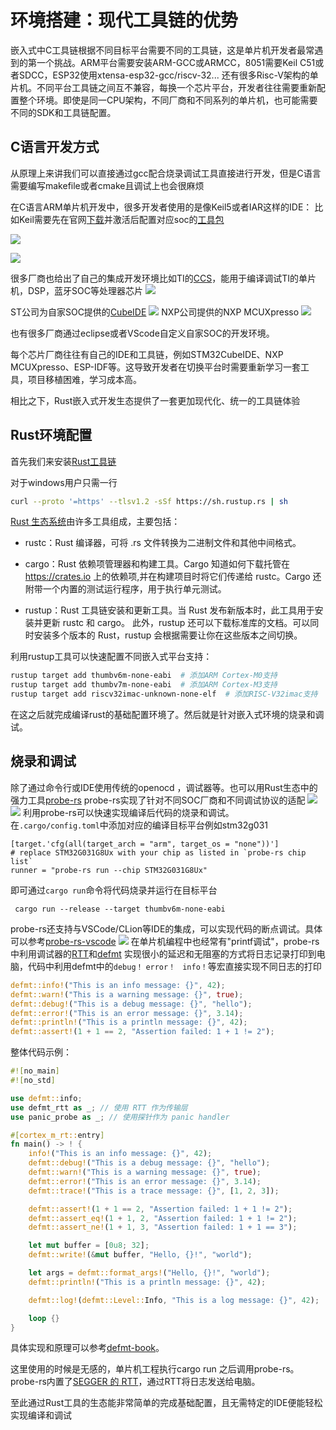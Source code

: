 # 环境搭建：现代工具链的优势
嵌入式中C工具链根据不同目标平台需要不同的工具链，这是单片机开发者最常遇到的第一个挑战。ARM平台需要安装ARM-GCC或ARMCC，8051需要Keil C51或者SDCC，ESP32使用xtensa-esp32-gcc/riscv-32... 还有很多Risc-V架构的单片机。不同平台工具链之间互不兼容，每换一个芯片平台，开发者往往需要重新配置整个环境。即使是同一CPU架构，不同厂商和不同系列的单片机，也可能需要不同的SDK和工具链配置。
## C语言开发方式
从原理上来讲我们可以直接通过gcc配合烧录调试工具直接进行开发，但是C语言需要编写makefile或者cmake且调试上也会很麻烦

在C语言ARM单片机开发中，很多开发者使用的是像Keil5或者IAR这样的IDE：
比如Keil需要先在官网[下载](https://www.keil.com/download/product/)并激活后配置对应soc的[工具包](https://www.keil.arm.com/devices/)

![](img/20250421152134.png) 

![](img/20250421152403.png)

很多厂商也给出了自己的集成开发环境比如TI的[CCS](https://www.ti.com/tool/CCSTUDIO)，能用于编译调试TI的单片机，DSP，蓝牙SOC等处理器芯片
![](img/20250421160423.png)



ST公司为自家SOC提供的[CubeIDE](https://www.st.com/en/development-tools/stm32cubeide.html)
![](img/20250421160559.png)
NXP公司提供的NXP MCUXpresso
![](img/20250421160744.png)

也有很多厂商通过eclipse或者VScode自定义自家SOC的开发环境。

每个芯片厂商往往有自己的IDE和工具链，例如STM32CubeIDE、NXP MCUXpresso、ESP-IDF等。这导致开发者在切换平台时需要重新学习一套工具，项目移植困难，学习成本高。

相比之下，Rust嵌入式开发生态提供了一套更加现代化、统一的工具链体验

## Rust环境配置

首先我们来安装[Rust工具链](https://www.rust-lang.org/tools/install)

对于windows用户只需一行
```bash
curl --proto '=https' --tlsv1.2 -sSf https://sh.rustup.rs | sh
```

[Rust 生态系统](https://google.github.io/comprehensive-rust/cargo/rust-ecosystem.html)由许多工具组成，主要包括：

* rustc：Rust 编译器，可将 .rs 文件转换为二进制文件和其他中间格式。

* cargo：Rust 依赖项管理器和构建工具。Cargo 知道如何下载托管在 https://crates.io 上的依赖项,并在构建项目时将它们传递给 rustc。Cargo 还附带一个内置的测试运行程序，用于执行单元测试。

* rustup：Rust 工具链安装和更新工具。当 Rust 发布新版本时，此工具用于安装并更新 rustc 和 cargo。 此外，rustup 还可以下载标准库的文档。可以同时安装多个版本的 Rust，rustup 会根据需要让你在这些版本之间切换。

利用rustup工具可以快速配置不同嵌入式平台支持：
   ```bash
   rustup target add thumbv6m-none-eabi  # 添加ARM Cortex-M0支持
   rustup target add thumbv7m-none-eabi  # 添加ARM Cortex-M3支持
   rustup target add riscv32imac-unknown-none-elf  # 添加RISC-V32imac支持
   ```
在这之后就完成编译rust的基础配置环境了。然后就是针对嵌入式环境的烧录和调试。

## 烧录和调试

除了通过命令行或IDE使用传统的openocd ，调试器等。也可以用Rust生态中的强力工具[probe-rs](https://probe.rs/)
probe-rs实现了针对不同SOC厂商和不同调试协议的适配
![](img/20250421163617.png)
![](img/20250421163638.png)
利用probe-rs可以快速实现编译后代码的烧录和调试。
在```.cargo/config.toml```中添加对应的编译目标平台例如stm32g031
```
[target.'cfg(all(target_arch = "arm", target_os = "none"))']
# replace STM32G031G8Ux with your chip as listed in `probe-rs chip list`
runner = "probe-rs run --chip STM32G031G8Ux"
```
即可通过```cargo run```命令将代码烧录并运行在目标平台
```
 cargo run --release --target thumbv6m-none-eabi
```
probe-rs还支持与VSCode/CLion等IDE的集成，可以实现代码的断点调试。具体可以参考[probe-rs-vscode](https://probe.rs/docs/tools/debugger/#building-and-testing-the-debug-extension-in-vs-code)
![](img/20250421164922.png)
在单片机编程中也经常有"printf调试"，probe-rs中利用调试器的[RTT](https://github.com/probe-rs/rtt-target)和[defmt](https://github.com/knurling-rs/defmt) 实现很小的延迟和无阻塞的方式将日志记录打印到电脑，代码中利用defmt中的```debug！``` ```error！``` ``` info！```等宏直接实现不同日志的打印


```rust
defmt::info!("This is an info message: {}", 42);
defmt::warn!("This is a warning message: {}", true);
defmt::debug!("This is a debug message: {}", "hello");
defmt::error!("This is an error message: {}", 3.14);
defmt::println!("This is a println message: {}", 42);
defmt::assert!(1 + 1 == 2, "Assertion failed: 1 + 1 != 2");
```

整体代码示例：

```rust
#![no_main]
#![no_std]

use defmt::info;
use defmt_rtt as _; // 使用 RTT 作为传输层
use panic_probe as _; // 使用探针作为 panic handler

#[cortex_m_rt::entry]
fn main() -> ! {
    info!("This is an info message: {}", 42);
    defmt::debug!("This is a debug message: {}", "hello");
    defmt::warn!("This is a warning message: {}", true);
    defmt::error!("This is an error message: {}", 3.14);
    defmt::trace!("This is a trace message: {}", [1, 2, 3]);

    defmt::assert!(1 + 1 == 2, "Assertion failed: 1 + 1 != 2");
    defmt::assert_eq!(1 + 1, 2, "Assertion failed: 1 + 1 != 2");
    defmt::assert_ne!(1 + 1, 3, "Assertion failed: 1 + 1 == 3");

    let mut buffer = [0u8; 32];
    defmt::write!(&mut buffer, "Hello, {}!", "world");

    let args = defmt::format_args!("Hello, {}!", "world");
    defmt::println!("This is a println message: {}", 42);

    defmt::log!(defmt::Level::Info, "This is a log message: {}", 42);

    loop {}
}
```

具体实现和原理可以参考[defmt-book](https://defmt.ferrous-systems.com/)。

这里使用的时候是无感的，单片机工程执行cargo run 之后调用probe-rs。
probe-rs内置了[SEGGER 的 RTT](https://www.segger.com/products/debug-probes/j-link/technology/about-real-time-transfer/)，通过RTT将日志发送给电脑。

至此通过Rust工具的生态能非常简单的完成基础配置，且无需特定的IDE便能轻松实现编译和调试

